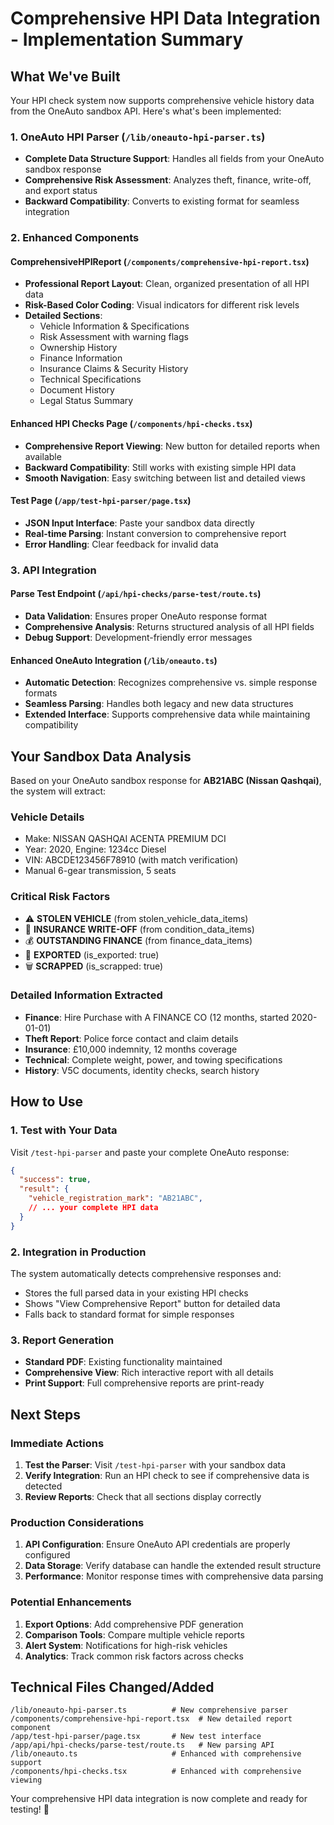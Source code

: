 # Comprehensive HPI Data Integration - Implementation Summary

## What We've Built

Your HPI check system now supports comprehensive vehicle history data from the OneAuto sandbox API. Here's what's been implemented:

### 1. **OneAuto HPI Parser** (`/lib/oneauto-hpi-parser.ts`)
- **Complete Data Structure Support**: Handles all fields from your OneAuto sandbox response
- **Comprehensive Risk Assessment**: Analyzes theft, finance, write-off, and export status
- **Backward Compatibility**: Converts to existing format for seamless integration

### 2. **Enhanced Components**

#### **ComprehensiveHPIReport** (`/components/comprehensive-hpi-report.tsx`)
- **Professional Report Layout**: Clean, organized presentation of all HPI data
- **Risk-Based Color Coding**: Visual indicators for different risk levels
- **Detailed Sections**:
  - Vehicle Information & Specifications
  - Risk Assessment with warning flags
  - Ownership History
  - Finance Information
  - Insurance Claims & Security History
  - Technical Specifications
  - Document History
  - Legal Status Summary

#### **Enhanced HPI Checks Page** (`/components/hpi-checks.tsx`)
- **Comprehensive Report Viewing**: New button for detailed reports when available
- **Backward Compatibility**: Still works with existing simple HPI data
- **Smooth Navigation**: Easy switching between list and detailed views

#### **Test Page** (`/app/test-hpi-parser/page.tsx`)
- **JSON Input Interface**: Paste your sandbox data directly
- **Real-time Parsing**: Instant conversion to comprehensive report
- **Error Handling**: Clear feedback for invalid data

### 3. **API Integration**

#### **Parse Test Endpoint** (`/api/hpi-checks/parse-test/route.ts`)
- **Data Validation**: Ensures proper OneAuto response format
- **Comprehensive Analysis**: Returns structured analysis of all HPI fields
- **Debug Support**: Development-friendly error messages

#### **Enhanced OneAuto Integration** (`/lib/oneauto.ts`)
- **Automatic Detection**: Recognizes comprehensive vs. simple response formats
- **Seamless Parsing**: Handles both legacy and new data structures
- **Extended Interface**: Supports comprehensive data while maintaining compatibility

## Your Sandbox Data Analysis

Based on your OneAuto sandbox response for **AB21ABC (Nissan Qashqai)**, the system will extract:

### **Vehicle Details**
- Make: NISSAN QASHQAI ACENTA PREMIUM DCI
- Year: 2020, Engine: 1234cc Diesel
- VIN: ABCDE123456F78910 (with match verification)
- Manual 6-gear transmission, 5 seats

### **Critical Risk Factors**
- ⚠️ **STOLEN VEHICLE** (from stolen_vehicle_data_items)
- 🔧 **INSURANCE WRITE-OFF** (from condition_data_items)
- 💰 **OUTSTANDING FINANCE** (from finance_data_items)
- 🚢 **EXPORTED** (is_exported: true)
- 🗑️ **SCRAPPED** (is_scrapped: true)

### **Detailed Information Extracted**
- **Finance**: Hire Purchase with A FINANCE CO (12 months, started 2020-01-01)
- **Theft Report**: Police force contact and claim details
- **Insurance**: £10,000 indemnity, 12 months coverage
- **Technical**: Complete weight, power, and towing specifications
- **History**: V5C documents, identity checks, search history

## How to Use

### **1. Test with Your Data**
Visit `/test-hpi-parser` and paste your complete OneAuto response:
```json
{
  "success": true,
  "result": {
    "vehicle_registration_mark": "AB21ABC",
    // ... your complete HPI data
  }
}
```

### **2. Integration in Production**
The system automatically detects comprehensive responses and:
- Stores the full parsed data in your existing HPI checks
- Shows "View Comprehensive Report" button for detailed data
- Falls back to standard format for simple responses

### **3. Report Generation**
- **Standard PDF**: Existing functionality maintained
- **Comprehensive View**: Rich interactive report with all details
- **Print Support**: Full comprehensive reports are print-ready

## Next Steps

### **Immediate Actions**
1. **Test the Parser**: Visit `/test-hpi-parser` with your sandbox data
2. **Verify Integration**: Run an HPI check to see if comprehensive data is detected
3. **Review Reports**: Check that all sections display correctly

### **Production Considerations**
1. **API Configuration**: Ensure OneAuto API credentials are properly configured
2. **Data Storage**: Verify database can handle the extended result structure
3. **Performance**: Monitor response times with comprehensive data parsing

### **Potential Enhancements**
1. **Export Options**: Add comprehensive PDF generation
2. **Comparison Tools**: Compare multiple vehicle reports
3. **Alert System**: Notifications for high-risk vehicles
4. **Analytics**: Track common risk factors across checks

## Technical Files Changed/Added

```
/lib/oneauto-hpi-parser.ts          # New comprehensive parser
/components/comprehensive-hpi-report.tsx  # New detailed report component
/app/test-hpi-parser/page.tsx       # New test interface
/app/api/hpi-checks/parse-test/route.ts   # New parsing API
/lib/oneauto.ts                     # Enhanced with comprehensive support
/components/hpi-checks.tsx          # Enhanced with comprehensive viewing
```

Your comprehensive HPI data integration is now complete and ready for testing! 🚀
